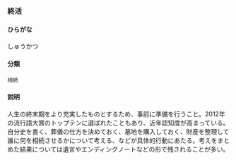 <div style="display:none;">

## [あ行](securities-terms?id=あ行)
## [か行](securities-terms?id=か行)
## [さ行](securities-terms?id=さ行)

</div>

### 終活

#### ひらがな

しゅうかつ

#### 分類

`相続`

#### 説明

人生の終末期をより充実したものとするため、事前に準備を行うこと。2012年の流行語大賞のトップテンに選ばれたこともあり、近年認知度が高まっている。自分史を書く、葬儀の仕方を決めておく、墓地を購入しておく、財産を整理して誰に何を相続させるかについて考える、などが具体的行動にあたる。考えをまとめた結果については遺言やエンディングノートなどの形で残されることが多い。

<div style="display:none;">

## [た行](securities-terms?id=た行)
## [な行](securities-terms?id=な行)
## [は行](securities-terms?id=は行)
## [ま行](securities-terms?id=ま行)
## [や行](securities-terms?id=や行)
## [ら行](securities-terms?id=ら行)
## [わ行](securities-terms?id=わ行)
## [英数字・記号](securities-terms?id=英数字・記号)

</div>

